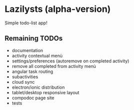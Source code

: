 # Lazilysts  (alpha-version)

Simple todo-list app!

## Remaining TODOs

- documentation
- activity contextual menù
- settings/preferences (autoremove on completed activity)
- remove all completed from activity menù
- angular task routing
- subactivities
- cloud sync
- electron/ionic distribution
- tablet/desktop responsive layout
- compodoc page site
- tests
